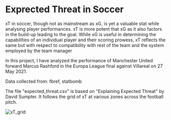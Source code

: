 # Exprected Threat in Soccer

xT in soccer, though not as mainstream as xG, is yet a valuable stat while analysing player performances.
xT is more potent that xG as it also factors in the build-up leading to the goal. While xG is useful in determining the capabilities of an individual player and their scoring prowess, xT reflects the same but with respect to compatibility with rest of the team and the system employed by the team manager

In this project, I have analyzed the performance of Manchester United forward Marcus Rashford in the Europa League final against Villareal on 27 May 2021.

Data collected from:
fbref, statbomb

The file "expected_threat.csv" is based on "Explaining Expected Threat" by David Sumpter. It follows the grid of xT at various zones across the football pitch.




![xT_grid](https://github.com/akshan-main/expectedthreatsoccer/assets/97239696/436a542c-3500-4364-89ca-f7bc44b03831)
